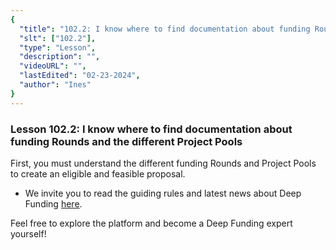 ```yaml
---
{
  "title": "102.2: I know where to find documentation about funding Rounds and the different Project Pools",
  "slt": ["102.2"],
  "type": "Lesson",
  "description": "",
  "videoURL": "",
  "lastEdited": "02-23-2024",
  "author": "Ines"
}
---
```


### **Lesson 102.2: I know where to find documentation about funding Rounds and the different Project Pools**

First, you must understand the different funding Rounds and Project Pools to create an eligible and feasible proposal.

- We invite you to read the guiding rules and latest news about Deep Funding [here](https:/deepfunding.ai/rules/#Rounds/).

Feel free to explore the platform and become a Deep Funding expert yourself!
